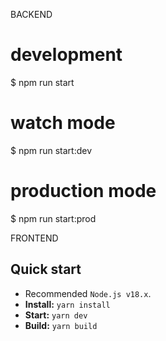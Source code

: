 BACKEND
# development
$ npm run start

# watch mode
$ npm run start:dev

# production mode
$ npm run start:prod

FRONTEND
## Quick start

- Recommended `Node.js v18.x`.
- **Install:** `yarn install`
- **Start:** `yarn dev`
- **Build:** `yarn build`
